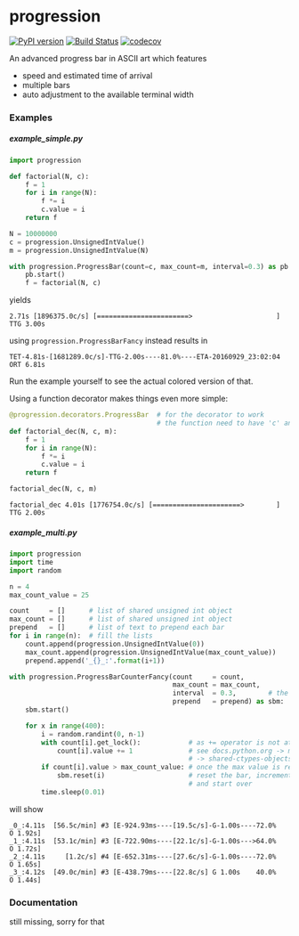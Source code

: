progression
===========

[![PyPI version](https://badge.fury.io/py/progression.svg)](https://badge.fury.io/py/progression)
[![Build Status](https://travis-ci.org/cimatosa/progress.svg?branch=master)](https://travis-ci.org/cimatosa/progress)
[![codecov](https://codecov.io/gh/cimatosa/progress/branch/master/graph/badge.svg)](https://codecov.io/gh/cimatosa/progress)

An advanced progress bar in ASCII art which features
  * speed and estimated time of arrival
  * multiple bars
  * auto adjustment to the available terminal width
  
### Examples

##### example_simple.py

```python
import progression

def factorial(N, c):
    f = 1
    for i in range(N):
        f *= i
        c.value = i
    return f

N = 10000000
c = progression.UnsignedIntValue()
m = progression.UnsignedIntValue(N)

with progression.ProgressBar(count=c, max_count=m, interval=0.3) as pb:
    pb.start()
    f = factorial(N, c)
 ```

yields

    2.71s [1896375.0c/s] [=======================>                     ] TTG 3.00s

using ``progression.ProgressBarFancy`` instead results in

    TET-4.81s-[1681289.0c/s]-TTG-2.00s----81.0%----ETA-20160929_23:02:04 ORT 6.81s

Run the example yourself to see the actual colored version of that.

Using a function decorator makes things even more simple:

```python
@progression.decorators.ProgressBar  # for the decorator to work
                                     # the function need to have 'c' and 'm' as arguments
def factorial_dec(N, c, m):
    f = 1
    for i in range(N):
        f *= i
        c.value = i
    return f

factorial_dec(N, c, m)
```

    factorial_dec 4.01s [1776754.0c/s] [======================>        ] TTG 2.00s

##### example_multi.py
```python
import progression
import time
import random

n = 4
max_count_value = 25

count     = []      # list of shared unsigned int object
max_count = []      # list of shared unsigned int object
prepend   = []      # list of text to prepend each bar
for i in range(n):  # fill the lists
    count.append(progression.UnsignedIntValue(0))
    max_count.append(progression.UnsignedIntValue(max_count_value))
    prepend.append('_{}_:'.format(i+1))

with progression.ProgressBarCounterFancy(count     = count,
                                         max_count = max_count,
                                         interval  = 0.3,        # the refresh interval in sec
                                         prepend   = prepend) as sbm:
    sbm.start()

    for x in range(400):
        i = random.randint(0, n-1)
        with count[i].get_lock():            # as += operator is not atomic we need a lock
            count[i].value += 1              # see docs.python.org -> multiprocessing 
                                             # -> shared-ctypes-objects
        if count[i].value > max_count_value: # once the max value is reached
            sbm.reset(i)                     # reset the bar, increment counter
                                             # and start over
        time.sleep(0.01)
```

will show
 
    _0_:4.11s  [56.5c/min] #3 [E-924.93ms----[19.5c/s]-G-1.00s----72.0%     O 1.92s]
    _1_:4.11s  [53.1c/min] #3 [E-722.90ms----[22.1c/s]-G-1.00s--->64.0%     O 1.72s]
    _2_:4.11s     [1.2c/s] #4 [E-652.31ms----[27.6c/s]-G-1.00s----72.0%     O 1.65s]
    _3_:4.12s  [49.0c/min] #3 [E-438.79ms----[22.8c/s] G 1.00s    40.0%     O 1.44s] 


### Documentation
still missing, sorry for that
